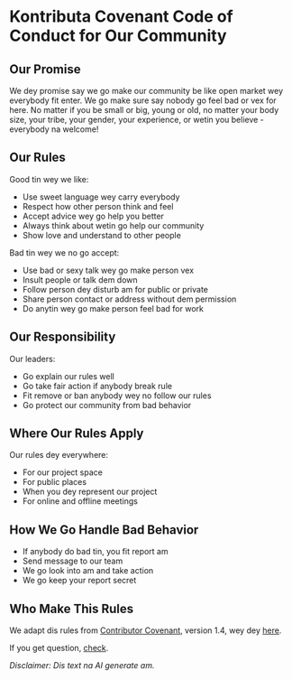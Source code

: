 # Kontributa Covenant Code of Conduct for Our Community

## Our Promise

We dey promise say we go make our community be like open market wey everybody fit enter. We go make sure say nobody go feel bad or vex for here. No matter if you be small or big, young or old, no matter your body size, your tribe, your gender, your experience, or wetin you believe - everybody na welcome!

## Our Rules

Good tin wey we like:

* Use sweet language wey carry everybody
* Respect how other person think and feel
* Accept advice wey go help you better
* Always think about wetin go help our community
* Show love and understand to other people

Bad tin wey we no go accept:

* Use bad or sexy talk wey go make person vex
* Insult people or talk dem down
* Follow person dey disturb am for public or private
* Share person contact or address without dem permission
* Do anytin wey go make person feel bad for work

## Our Responsibility

Our leaders:

* Go explain our rules well
* Go take fair action if anybody break rule
* Fit remove or ban anybody wey no follow our rules
* Go protect our community from bad behavior

## Where Our Rules Apply

Our rules dey everywhere:

* For our project space
* For public places
* When you dey represent our project
* For online and offline meetings

## How We Go Handle Bad Behavior

* If anybody do bad tin, you fit report am
* Send message to our team
* We go look into am and take action
* We go keep your report secret

## Who Make This Rules

We adapt dis rules from [Contributor Covenant][homepage], version 1.4,
wey dey [here].

[homepage]: https://www.contributor-covenant.org
[here]: https://www.contributor-covenant.org/version/1/4/code-of-conduct.html
[check]: https://www.contributor-covenant.org/faq

If you get question, [check].

*Disclaimer: Dis text na AI generate am.*
